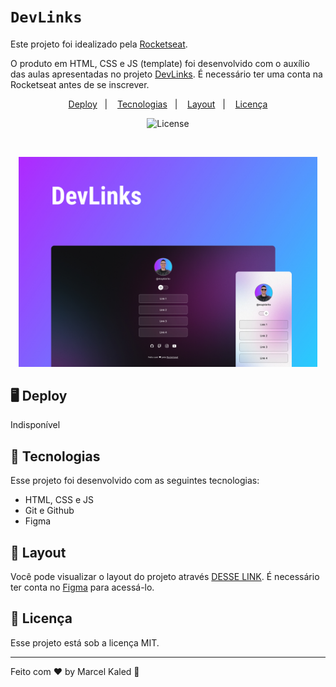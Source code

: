 <!-- markdownlint-disable MD033 -->

# `DevLinks`

Este projeto foi idealizado pela [Rocketseat](https://www.rocketseat.com.br/).

O produto em HTML, CSS e JS (template) foi desenvolvido com o auxílio das aulas apresentadas no projeto [DevLinks](https://lp.rocketseat.com.br/devlinks/inscricao?). É necessário ter uma conta na Rocketseat antes de se inscrever.

<p align="center">
  <a href="#-deploy">Deploy</a>&nbsp;&nbsp;&nbsp;&#124;&nbsp;&nbsp;&nbsp;
  <a href="#-tecnologias">Tecnologias</a>&nbsp;&nbsp;&nbsp;&#124;&nbsp;&nbsp;&nbsp;
  <a href="#-layout">Layout</a>&nbsp;&nbsp;&nbsp;&#124;&nbsp;&nbsp;&nbsp;
  <a href="#memo-licença">Licença</a>
</p>

<p align="center">
  <img alt="License" src="https://img.shields.io/static/v1?label=license&message=MIT&color=49AA26&labelColor=000000">
</p>

<br>

<p align="center">
  <img src=".github/assets/preview.jpg" width="95%">
</p>

## 🖥️ Deploy

Indisponível

## 🚀 Tecnologias

Esse projeto foi desenvolvido com as seguintes tecnologias:

- HTML, CSS e JS
- Git e Github
- Figma

## 🔖 Layout

Você pode visualizar o layout do projeto através [DESSE LINK](https://www.figma.com/community/file/1187422022288947321). É necessário ter conta no [Figma](https://figma.com) para acessá-lo.

## 📝 Licença

Esse projeto está sob a licença MIT.

---

Feito com ♥ by Marcel Kaled 👋
